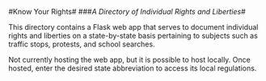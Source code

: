#Know Your Rights#
###*A Directory of Individual Rights and Liberties*#

This directory contains a Flask web app that serves to document individual rights and liberties on a state-by-state basis pertaining to subjects such as traffic stops, protests, and school searches.

Not currently hosting the web app, but it is possible to host locally. Once hosted, enter the desired state abbreviation to access its local regulations.